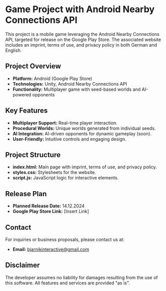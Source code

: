 # Game Project with Android Nearby Connections API

This project is a mobile game leveraging the Android Nearby Connections API, targeted for release on the Google Play Store. The associated website includes an imprint, terms of use, and privacy policy in both German and English.

## Project Overview
- **Platform:** Android (Google Play Store)
- **Technologies:** Unity, Android Nearby Connections API
- **Functionality:** Multiplayer game with seed-based worlds and AI-powered opponents

## Key Features
- **Multiplayer Support:** Real-time player interaction.
- **Procedural Worlds:** Unique worlds generated from individual seeds.
- **AI Integration:** AI-driven opponents for dynamic gameplay (soon).
- **User-Friendly:** Intuitive controls and engaging design.

## Project Structure
- **index.html:** Main page with imprint, terms of use, and privacy policy.
- **styles.css:** Stylesheets for the website.
- **script.js:** JavaScript logic for interactive elements.

## Release Plan
- **Planned Release Date:** 14.12.2024
- **Google Play Store Link:** [Insert Link]

## Contact
For inquiries or business proposals, please contact us at:
- **Email:** bjarnikinteractive@gmail.com

## Disclaimer
The developer assumes no liability for damages resulting from the use of this software. All features and services are provided "as is".
